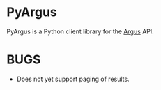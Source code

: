 PyArgus
=======

PyArgus is a Python client library for the [Argus](https://github.com/Uninett/Argus) API.


BUGS
====
* Does not yet support paging of results.
